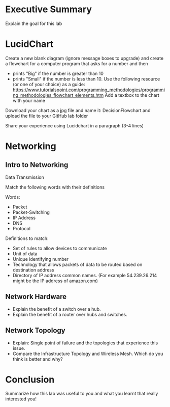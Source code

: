 
# Executive Summary
Explain the goal for this lab

# LucidChart

Create a new blank diagram (ignore message boxes to upgrade) and create a flowchart for a computer program that
asks for a number and then
* prints "Big" if the number is greater than 10
* prints "Small" if the number is less than 10.
Use the following resource (or one of your choice) as a guide: https://www.tutorialspoint.com/programming_methodologies/programming_methodologies_flowchart_elements.htm Add a textbox to the chart with your name

Download your chart as a jpg file and name it: DecisionFlowchart and upload the file to your GitHub lab folder

Share your experience using Lucidchart in a paragraph (3-4 lines)

# Networking
## Intro to Networking
Data Transmission

Match the following words with their definitions 

Words:
* Packet
* Packet-Switching
* IP Address
* DNS
* Protocol

Definitions to match:
* Set of rules to allow devices to communicate
* Unit of data
* Unique identifying number
* Technology that allows packets of data to be routed based on destination address
* Directory of IP address common names. (For example 54.239.26.214 might be the IP address of amazon.com)

## Network Hardware
* Explain the benefit of a switch over a hub.
* Explain the benefit of a router over hubs and switches.

## Network Topology
* Explain: Single point of failure and the topologies that experience this issue.
* Compare the Infrastructure Topology and Wireless Mesh. Which do you think is better and why?

# Conclusion
Summarize how this lab was useful to you and what you learnt that really interested you!

